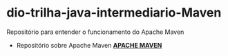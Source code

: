 # dio-trilha-java-intermediario-Maven
Repositório para entender o funcionamento do Apache Maven

- Repositório sobre Apache Maven [**APACHE MAVEN**](https://github.com/willyancaetano/maven)
